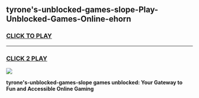 
## tyrone's-unblocked-games-slope-Play-Unblocked-Games-Online-ehorn
<h3>
<a href="https://premium76.site?title=tyrone's-unblocked-games-slope&ref=25A">CLICK TO PLAY</a></h3>
<hr>

<h3>
<a href="https://premium76.site?title=tyrone's-unblocked-games-slope&ref=25A">CLICK 2 PLAY</a>
  
</h3>

<a href="https://premium76.site?title=tyrone's-unblocked-games-slope&ref=25A"><img src="https://clearcache.store/games.png"></a>


**tyrone's-unblocked-games-slope games unblocked: Your Gateway to Fun and Accessible Online Gaming**
